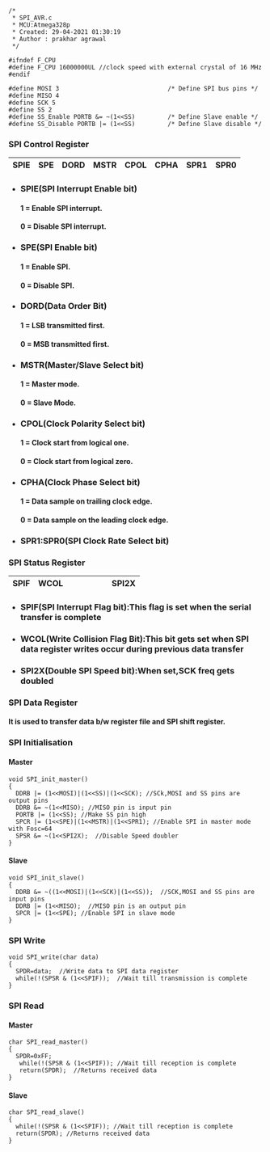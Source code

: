 ```
/*
 * SPI_AVR.c
 * MCU:Atmega328p
 * Created: 29-04-2021 01:30:19
 * Author : prakhar agrawal
 */
 
#ifndef F_CPU
#define F_CPU 16000000UL //clock speed with external crystal of 16 MHz
#endif

#define MOSI 3								/* Define SPI bus pins */
#define MISO 4
#define SCK 5
#define SS 2
#define SS_Enable PORTB &= ~(1<<SS)			/* Define Slave enable */
#define SS_Disable PORTB |= (1<<SS)			/* Define Slave disable */
```
### SPI Control Register
|SPIE|SPE|DORD|MSTR|CPOL|CPHA|SPR1|SPR0|
| ----------- | ----------- | ----------- | ----------- | ----------- | ----------- | ----------- | ----------- |
* ### SPIE(SPI Interrupt Enable bit)
  #### 1 = Enable SPI interrupt.
  #### 0 = Disable SPI interrupt.
* ### SPE(SPI Enable bit)
  #### 1 = Enable SPI.
  #### 0 = Disable SPI.
* ### DORD(Data Order Bit)
  #### 1 = LSB transmitted first.
  #### 0 = MSB transmitted first.
* ### MSTR(Master/Slave Select bit)
  #### 1 = Master mode.
  #### 0 = Slave Mode.
* ### CPOL(Clock Polarity Select bit)
  #### 1 = Clock start from logical one.
  #### 0 = Clock start from logical zero.
* ### CPHA(Clock Phase Select bit)
  #### 1 = Data sample on trailing clock edge.
  #### 0 = Data sample on the leading clock edge.
* ### SPR1:SPR0(SPI Clock Rate Select bit)

### SPI Status Register
|SPIF|WCOL||||||SPI2X|
| ----------- | ----------- | ----------- | ----------- | ----------- | ----------- | ----------- | ----------- |
* ### SPIF(SPI Interrupt Flag bit):This flag is set when the serial transfer is complete
* ### WCOL(Write Collision Flag Bit):This bit gets set when SPI data register writes occur during previous data transfer
* ### SPI2X(Double SPI Speed bit):When set,SCK freq gets doubled

### SPI Data Register
#### It is used to transfer data b/w register file and SPI shift register.

### SPI Initialisation
#### Master
```
void SPI_init_master()
{
  DDRB |= (1<<MOSI)|(1<<SS)|(1<<SCK); //SCk,MOSI and SS pins are output pins
  DDRB &= ~(1<<MISO); //MISO pin is input pin 
  PORTB |= (1<<SS); //Make SS pin high
  SPCR |= (1<<SPE)|(1<<MSTR)|(1<<SPR1); //Enable SPI in master mode with Fosc=64
  SPSR &= ~(1<<SPI2X);  //Disable Speed doubler
}
```
#### Slave
```
void SPI_init_slave()
{
  DDRB &= ~((1<<MOSI)|(1<<SCK)|(1<<SS));  //SCK,MOSI and SS pins are input pins
  DDRB |= (1<<MISO);  //MISO pin is an output pin
  SPCR |= (1<<SPE); //Enable SPI in slave mode
}
```
### SPI Write
```
void SPI_write(char data)
{
  SPDR=data;  //Write data to SPI data register
  while(!(SPSR & (1<<SPIF));  //Wait till transmission is complete
}
```
### SPI Read 
#### Master
```
char SPI_read_master()
{
  SPDR=0xFF;
   while(!(SPSR & (1<<SPIF)); //Wait till reception is complete
   return(SPDR);  //Returns received data
}
```
#### Slave
```
char SPI_read_slave()
{
  while(!(SPSR & (1<<SPIF)); //Wait till reception is complete
  return(SPDR); //Returns received data
}
```
  
